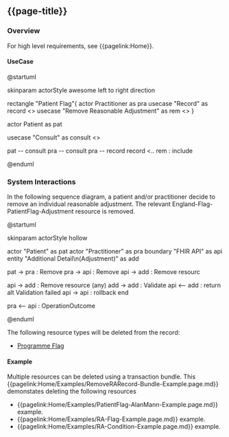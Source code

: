 ## {{page-title}}
### Overview

For high level requirements, see {{pagelink:Home}}.

#### UseCase

<plantuml>
@startuml

skinparam actorStyle awesome
left to right direction

rectangle "Patient Flag"{
actor Practitioner as pra
usecase "Record" as record <<abstract>>
usecase "Remove Reasonable Adjustment" as rem <<abstract>>
}

actor Patient as pat

usecase "Consult" as consult <<abstract>>

pat -- consult
pra -- consult
pra -- record
record <.. rem : include

@enduml
</plantuml>

### System Interactions

In the following sequence diagram, a patient and/or practitioner decide to remove an individual reasonable adjustment. The relevant England-Flag-PatientFlag-Adjustment resource is removed.

<plantuml>
@startuml

skinparam actorStyle hollow

actor        "Patient"          as pat
actor        "Practitioner"     as pra
boundary     "FHIR API"         as api
entity       "Additional Detail\n(Adjustment)"  as add

  pat ->  pra : Remove
  pra ->  api : Remove
  api ->  add : Remove resourc
  
  api ->  add : Remove resource (any)
  add ->  add : Validate
  api <-- add : return
  alt Validation failed
    api -> api : rollback
  end

pra <-- api : OperationOutcome

@enduml
</plantuml>

The following resource types will be deleted from the record:

* [Programme Flag](StructureDefinition-ProgrammeFlag.html)  

#### Example

Multiple resources can be deleted using a transaction bundle.  This {{pagelink:Home/Examples/RemoveRARecord-Bundle-Example.page.md}} demonstates deleting the following resources

* {{pagelink:Home/Examples/PatientFlag-AlanMann-Example.page.md}} example.  
* {{pagelink:Home/Examples/RA-Flag-Example.page.md}} example.  
* {{pagelink:Home/Examples/RA-Condition-Example.page.md}} example.  

